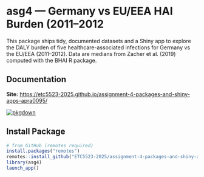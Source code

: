 # asg4 — Germany vs EU/EEA HAI Burden (2011–2012
This package ships tidy, documented datasets and a Shiny app to explore the DALY burden of five healthcare-associated infections for Germany vs the EU/EEA (2011–2012).
Data are medians from Zacher et al. (2019) computed with the BHAI R package.

## Documentation

**Site:** https://etc5523-2025.github.io/assignment-4-packages-and-shiny-apps-apra0095/

[![pkgdown](https://img.shields.io/badge/docs-pkgdown-blue.svg)](https://etc5523-2025.github.io/assignment-4-packages-and-shiny-apps-apra0095/)


## Install Package

```r
# from GitHub (remotes required)
install.packages("remotes")
remotes::install_github("ETC5523-2025/assignment-4-packages-and-shiny-apps-apra0095")
library(asg4)
launch_app()
